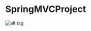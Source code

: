 # SpringMVCProject

![alt tag](https://www.dropbox.com/s/6y0vasc0sdy0lrw/Captura%20de%20tela%202015-05-23%2002.53.00.png)
